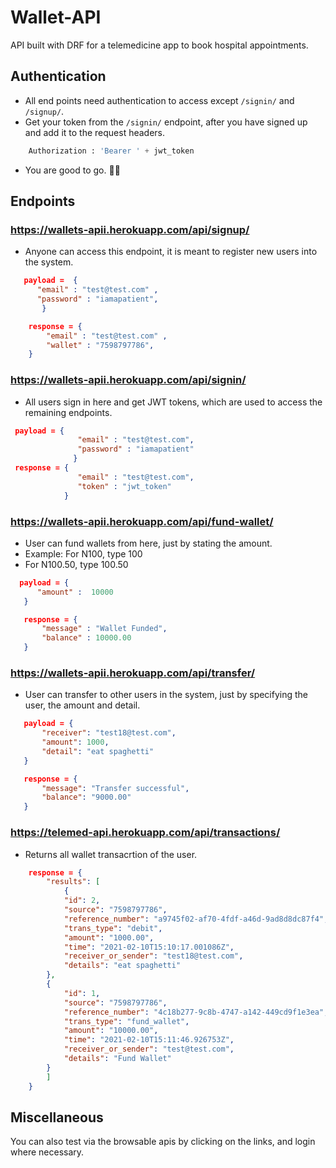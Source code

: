 # Wallet-API

API built with DRF for a telemedicine app to book hospital appointments.

## Authentication
- All end points need authentication to access except `/signin/` and `/signup/`.
- Get your token from the `/signin/` endpoint, after you have signed up and add it to the request headers.
```python
    Authorization : 'Bearer ' + jwt_token
```
- You are good to go. 👍🏾
## Endpoints

### https://wallets-apii.herokuapp.com/api/signup/
- Anyone can access this endpoint, it is meant to register new users into the system. 
```json
   payload =  { 
      "email" : "test@test.com" ,
      "password" : "iamapatient",
       } 

    response = {
        "email" : "test@test.com" ,
        "wallet" : "7598797786",
    }
 ```
 ### https://wallets-apii.herokuapp.com/api/signin/
 - All users sign in here and get JWT tokens, which are used to access the remaining endpoints.
 ```json
  payload = {
                "email" : "test@test.com",
                "password" : "iamapatient"
               }
  response = {
                "email" : "test@test.com",
                "token" : "jwt_token"
             }
 ```
 
 ### https://wallets-apii.herokuapp.com/api/fund-wallet/
 - User can fund wallets from here, just by stating the amount. 
 -  Example: For N100, type 100 
 -  For N100.50, type 100.50
 ```json
   payload = { 
       "amount" :  10000
    }

    response = {
        "message" : "Wallet Funded", 
        "balance" : 10000.00
    }
 ```
 
 ### https://wallets-apii.herokuapp.com/api/transfer/
 -  User can transfer to other users in the system, just by specifying the user, the amount and detail.
 ```json
    payload = {
        "receiver": "test18@test.com",
        "amount": 1000,
        "detail": "eat spaghetti"
    }

    response = {
        "message": "Transfer successful",
        "balance": "9000.00"
    }
 ```
 
 ### https://telemed-api.herokuapp.com/api/transactions/
 - Returns all wallet transacrtion of the user.
```json
    response = {
        "results": [
            {
            "id": 2,
            "source": "7598797786",
            "reference_number": "a9745f02-af70-4fdf-a46d-9ad8d8dc87f4",
            "trans_type": "debit",
            "amount": "1000.00",
            "time": "2021-02-10T15:10:17.001086Z",
            "receiver_or_sender": "test18@test.com",
            "details": "eat spaghetti"
        },
        {
            "id": 1,
            "source": "7598797786",
            "reference_number": "4c18b277-9c8b-4747-a142-449cd9f1e3ea",
            "trans_type": "fund_wallet",
            "amount": "10000.00",
            "time": "2021-02-10T15:11:46.926753Z",
            "receiver_or_sender": "test@test.com",
            "details": "Fund Wallet"
        }
        ]
    }
```
## Miscellaneous

You can also test via the browsable apis by clicking on the links, and login where necessary.